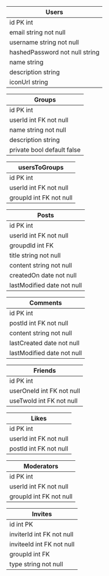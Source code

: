 
| Users |
| --------------------- |
| id PK int |
| email string not null |
| username string not null |
| hashedPassword not null string |
| name string |
| description string |
| iconUrl string |

| Groups |
| ---------------- |
| id PK int |
| userId int FK not null |
| name string not null |
| description string |
| private bool default false |

| usersToGroups |
| ---------------- |
| id PK int |
| userId int FK not null |
| groupId int FK not null |

| Posts |
| -------------------- |
| id PK int |
| userId int FK not null |
| groupdId int FK |
| title string not null |
| content string not null |
| createdOn date not null |
| lastModified date not null |

| Comments |
| -------- |
| id PK int |
| postId int FK not null |
| content string not null |
| lastCreated date not null |
| lastModified date not null |

| Friends |
| -------------------- |
| id PK int |
| userOneId int FK not null |
| useTwoId int FK not null |

| Likes |
| ---------------- |
| id PK int |
| userId int FK not null |
| postId int FK not null |

| Moderators |
| ---------------- |
| id PK int |
| userId int FK not null |
| groupId int FK not null |

| Invites |
| --------------------- |
| id int PK |
| inviterId int FK not null |
| inviteeId int FK  not null |
| groupId int FK |
| type string not null |

